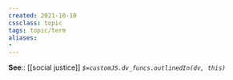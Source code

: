 ```yaml
---
created: 2021-10-10
cssclass: topic
tags: topic/term
aliases:
- 
---
```


**See**:: [[social justice]]
*`$=customJS.dv_funcs.outlinedIn(dv, this)`*



